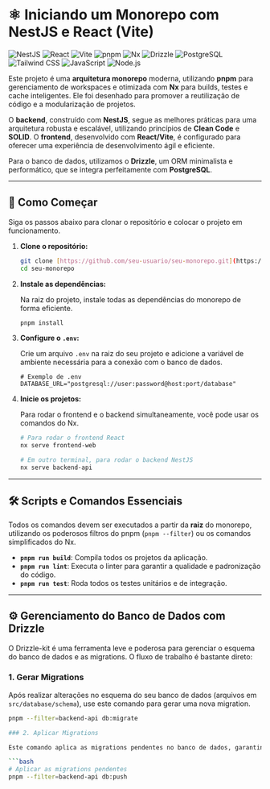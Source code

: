 # ⚛️ Iniciando um Monorepo com NestJS e React (Vite)

![NestJS](https://img.shields.io/badge/-NestJS-E0234E?style=for-the-badge&logo=nestjs&logoColor=white)
![React](https://img.shields.io/badge/-React-61DAFB?style=for-the-badge&logo=react&logoColor=white)
![Vite](https://img.shields.io/badge/-Vite-646CFF?style=for-the-badge&logo=vite&logoColor=white)
![pnpm](https://img.shields.io/badge/-pnpm-F69220?style=for-the-badge&logo=pnpm&logoColor=white)
![Nx](https://img.shields.io/badge/-Nx-143055?style=for-the-badge&logo=nx&logoColor=white)
![Drizzle](https://img.shields.io/badge/-Drizzle-000000?style=for-the-badge&logo=drizzle&logoColor=white)
![PostgreSQL](https://img.shields.io/badge/-PostgreSQL-4169E1?style=for-the-badge&logo=postgresql&logoColor=white)
![Tailwind CSS](https://img.shields.io/badge/-Tailwind_CSS-38B2AC?style=for-the-badge&logo=tailwind-css&logoColor=white)
![JavaScript](https://img.shields.io/badge/-JavaScript-F7DF1E?style=for-the-badge&logo=javascript&logoColor=white)
![Node.js](https://img.shields.io/badge/-Node.js-339933?style=for-the-badge&logo=node.js&logoColor=white)

Este projeto é uma **arquitetura monorepo** moderna, utilizando **pnpm** para gerenciamento de workspaces e otimizada com **Nx** para builds, testes e cache inteligentes. Ele foi desenhado para promover a reutilização de código e a modularização de projetos.

O **backend**, construído com **NestJS**, segue as melhores práticas para uma arquitetura robusta e escalável, utilizando princípios de **Clean Code** e **SOLID**. O **frontend**, desenvolvido com **React/Vite**, é configurado para oferecer uma experiência de desenvolvimento ágil e eficiente.

Para o banco de dados, utilizamos o **Drizzle**, um ORM minimalista e performático, que se integra perfeitamente com **PostgreSQL**.

---

## 🚀 Como Começar

Siga os passos abaixo para clonar o repositório e colocar o projeto em funcionamento.

1.  **Clone o repositório:**

    ```bash
    git clone [https://github.com/seu-usuario/seu-monorepo.git](https://github.com/seu-usuario/seu-monorepo.git)
    cd seu-monorepo
    ```

2.  **Instale as dependências:**

    Na raiz do projeto, instale todas as dependências do monorepo de forma eficiente.

    ```bash
    pnpm install
    ```

3.  **Configure o `.env`:**

    Crie um arquivo `.env` na raiz do seu projeto e adicione a variável de ambiente necessária para a conexão com o banco de dados.

    ```
    # Exemplo de .env
    DATABASE_URL="postgresql://user:password@host:port/database"
    ```

4.  **Inicie os projetos:**

    Para rodar o frontend e o backend simultaneamente, você pode usar os comandos do Nx.

    ```bash
    # Para rodar o frontend React
    nx serve frontend-web

    # Em outro terminal, para rodar o backend NestJS
    nx serve backend-api
    ```

---

## 🛠️ Scripts e Comandos Essenciais

Todos os comandos devem ser executados a partir da **raiz** do monorepo, utilizando os poderosos filtros do pnpm (`pnpm --filter`) ou os comandos simplificados do Nx.

- **`pnpm run build`**: Compila todos os projetos da aplicação.
- **`pnpm run lint`**: Executa o linter para garantir a qualidade e padronização do código.
- **`pnpm run test`**: Roda todos os testes unitários e de integração.

---

## ⚙️ Gerenciamento do Banco de Dados com Drizzle

O Drizzle-kit é uma ferramenta leve e poderosa para gerenciar o esquema do banco de dados e as migrations. O fluxo de trabalho é bastante direto:

### 1. Gerar Migrations

Após realizar alterações no esquema do seu banco de dados (arquivos em `src/database/schema`), use este comando para gerar uma nova migration.

````bash
pnpm --filter=backend-api db:migrate

### 2. Aplicar Migrations

Este comando aplica as migrations pendentes no banco de dados, garantindo que a estrutura do DB esteja sempre atualizada com o seu código.

```bash
# Aplicar as migrations pendentes
pnpm --filter=backend-api db:push
````
